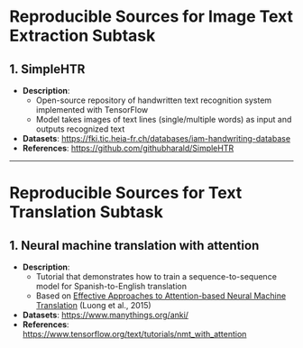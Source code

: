 # Reproducible Sources for Image Text Extraction Subtask
## 1. SimpleHTR
- **Description**:  
  - Open-source repository of handwritten text recognition system implemented with TensorFlow
  - Model takes images of text lines (single/multiple words) as input and outputs recognized text  
- **Datasets**: https://fki.tic.heia-fr.ch/databases/iam-handwriting-database
- **References**: https://github.com/githubharald/SimpleHTR

---

# Reproducible Sources for Text Translation Subtask
## 1. Neural machine translation with attention
- **Description**:  
  - Tutorial that demonstrates how to train a sequence-to-sequence model for Spanish-to-English translation
  - Based on [Effective Approaches to Attention-based Neural Machine Translation](https://arxiv.org/abs/1508.04025v5) (Luong et al., 2015)
- **Datasets**: https://www.manythings.org/anki/
- **References**: https://www.tensorflow.org/text/tutorials/nmt_with_attention
